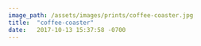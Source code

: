 ```yaml
---
image_path: /assets/images/prints/coffee-coaster.jpg
title:  "coffee-coaster"
date:   2017-10-13 15:37:58 -0700
---
```


